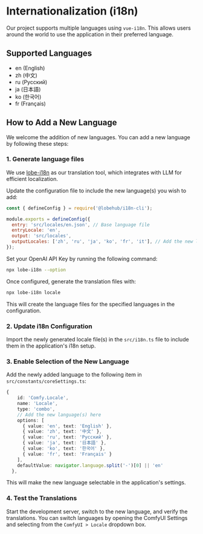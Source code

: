# Internationalization (i18n)

Our project supports multiple languages using `vue-i18n`. This allows users around the world to use the application in their preferred language.

## Supported Languages

- en (English)
- zh (中文)
- ru (Русский)
- ja (日本語)
- ko (한국어)
- fr (Français)

## How to Add a New Language

We welcome the addition of new languages. You can add a new language by following these steps:

### 1\. Generate language files

We use [lobe-i18n](https://github.com/lobehub/lobe-cli-toolbox/blob/master/packages/lobe-i18n/README.md) as our translation tool, which integrates with LLM for efficient localization.

Update the configuration file to include the new language(s) you wish to add:

```javascript
const { defineConfig } = require('@lobehub/i18n-cli');

module.exports = defineConfig({
  entry: 'src/locales/en.json', // Base language file
  entryLocale: 'en',
  output: 'src/locales',
  outputLocales: ['zh', 'ru', 'ja', 'ko', 'fr', 'it'], // Add the new language(s) here
});
```

Set your OpenAI API Key by running the following command:

```sh
npx lobe-i18n --option
```

Once configured, generate the translation files with:

```sh
npx lobe-i18n locale
```

This will create the language files for the specified languages in the configuration.

### 2\. Update i18n Configuration

Import the newly generated locale file(s) in the `src/i18n.ts` file to include them in the application's i18n setup.

### 3\. Enable Selection of the New Language

Add the newly added language to the following item in `src/constants/coreSettings.ts`:

```typescript
{
    id: 'Comfy.Locale',
    name: 'Locale',
    type: 'combo',
    // Add the new language(s) here
    options: [
      { value: 'en', text: 'English' },
      { value: 'zh', text: '中文' },
      { value: 'ru', text: 'Русский' },
      { value: 'ja', text: '日本語' },
      { value: 'ko', text: '한국어' },
      { value: 'fr', text: 'Français' }
    ],
    defaultValue: navigator.language.split('-')[0] || 'en'
  },
```

This will make the new language selectable in the application's settings.

### 4\. Test the Translations

Start the development server, switch to the new language, and verify the translations. You can switch languages by opening the ComfyUI Settings and selecting from the `ComfyUI > Locale` dropdown box.
